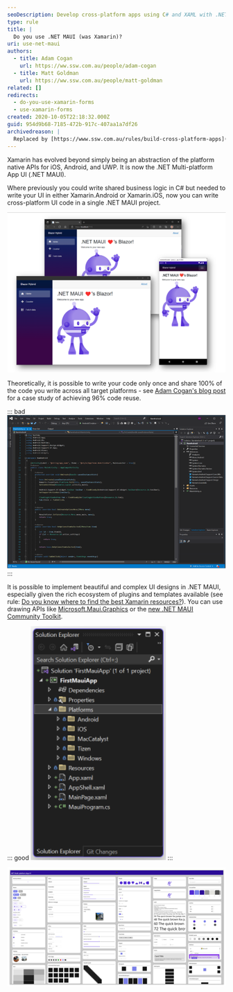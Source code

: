 ```yaml
---
seoDescription: Develop cross-platform apps using C# and XAML with .NET MAUI, offering 96% code reuse across iOS, Android, and UWP platforms.
type: rule
title: |
  Do you use .NET MAUI (was Xamarin)?
uri: use-net-maui
authors:
  - title: Adam Cogan
    url: https://ww.ssw.com.au/people/adam-cogan
  - title: Matt Goldman
    url: https://ww.ssw.com.au/people/matt-goldman
related: []
redirects:
  - do-you-use-xamarin-forms
  - use-xamarin-forms
created: 2020-10-05T22:18:32.000Z
guid: 954d9b68-7185-472b-917c-407aa1a7df26
archivedreason: |
  Replaced by [https://www.ssw.com.au/rules/build-cross-platform-apps](/rules/build-cross-platform-apps)
---
```


Xamarin has evolved beyond simply being an abstraction of the platform native APIs for iOS, Android, and UWP. It is now the .NET Multi-platform App UI (.NET MAUI).

Where previously you could write shared business logic in C# but needed to write your UI in either Xamarin.Android or Xamarin.iOS, now you can write cross-platform UI code in a single .NET MAUI project.

<!--endintro-->

![](maui_blazor_mobile_desktop_web.png)

Theoretically, it is possible to write your code only once and share 100% of the code you write across all target platforms - see [Adam Cogan's blog post](https://adamcogan.com/2015/01/14/getting-96-code-reuse-with-xamarin-forms/) for a case study of achieving 96% code reuse.

::: bad
![Figure: Bad example - Xamarin project targeting a single platform](xamarin-platform-bad.png)
:::

It is possible to implement beautiful and complex UI designs in .NET MAUI, especially given the rich ecosystem of plugins and templates available (see rule: [Do you know where to find the best Xamarin resources?](/the-best-xamarin-resources)). You can use drawing APIs like [Microsoft.Maui.Graphics](https://docs.microsoft.com/en-us/dotnet/maui/user-interface/graphics/) or the [new .NET MAUI Community Toolkit](https://docs.microsoft.com/en-us/dotnet/communitytoolkit/maui/).

::: good
![Figure: Good example - Cross-platform .NET MAUI app targeting multiple platforms with a shared codebase](single-project-good.png)
:::

![Figure: .NET MAUI allows you to use C# and XAML to build your apps from a rich toolkit of more than 40 controls, layouts, and pages](controls_sample.png)
